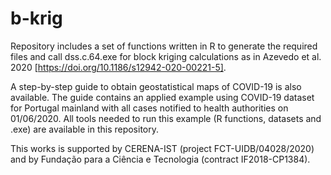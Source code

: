 # b-krig

Repository includes a set of functions written in R to generate the required files and call dss.c.64.exe for block kriging calculations as in Azevedo et al. 2020 [https://doi.org/10.1186/s12942-020-00221-5].

A step-by-step guide to obtain geostatistical maps of COVID-19 is also available. The guide contains an applied example using COVID-19 dataset for Portugal mainland with all cases notified to health authorities on 01/06/2020. All tools needed to run this example (R functions, datasets and .exe) are available in this repository.

This works is supported by CERENA-IST (project FCT-UIDB/04028/2020) and by Fundação para a Ciência e Tecnologia (contract IF2018-CP1384).
